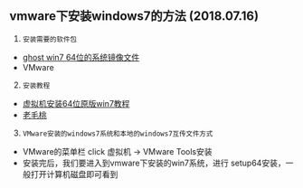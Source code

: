 ## vmware下安装windows7的方法 (2018.07.16)
1. `安装需要的软件包`
* [ghost win7 64位的系统镜像文件](http://win7.ppsrc.cn/index.html?para=2)
* VMware

2. `安装教程`
* [虚拟机安装64位原版win7教程](https://jingyan.baidu.com/article/da1091fb352983027949d64b.html)
* [老毛桃](http://laomaotao.ecnub.pw/upzwin7.html)

3. `VMware安装的windows7系统和本地的windows7互传文件方式`
* VMware的菜单栏 click 虚拟机 -> VMware Tools安装
* 安装完后，我们要进入到vmware下安装的win7系统，进行 setup64安装，一般打开计算机磁盘即可看到